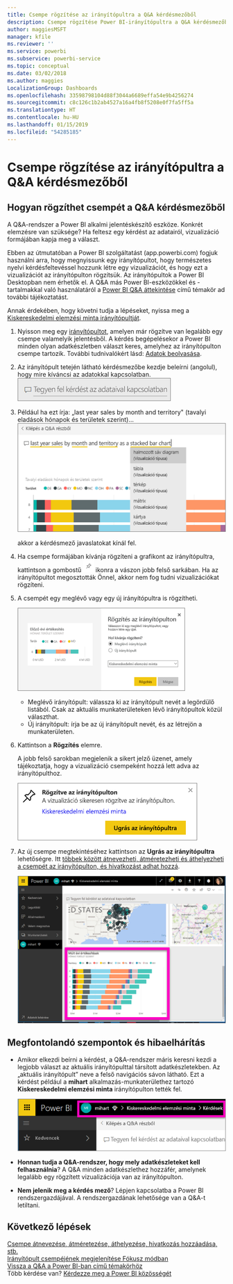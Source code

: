 ```yaml
---
title: Csempe rögzítése az irányítópultra a Q&A kérdésmezőből
description: Csempe rögzítése Power BI-irányítópultra a Q&A kérdésmezőből – dokumentáció
author: maggiesMSFT
manager: kfile
ms.reviewer: ''
ms.service: powerbi
ms.subservice: powerbi-service
ms.topic: conceptual
ms.date: 03/02/2018
ms.author: maggies
LocalizationGroup: Dashboards
ms.openlocfilehash: 33598798104d88f3044a6689effa54e9b4256274
ms.sourcegitcommit: c8c126c1b2ab4527a16a4fb8f5208e0f7fa5ff5a
ms.translationtype: HT
ms.contentlocale: hu-HU
ms.lasthandoff: 01/15/2019
ms.locfileid: "54285185"
---
```

# <a name="pin-a-tile-to-a-dashboard-from-qa"></a>Csempe rögzítése az irányítópultra a Q&A kérdésmezőből
## <a name="how-to-pin-a-tile-from-qa"></a>Hogyan rögzíthet csempét a Q&A kérdésmezőből
A Q&A-rendszer a Power BI alkalmi jelentéskészítő eszköze. Konkrét elemzésre van szüksége? Ha feltesz egy kérdést az adatairól, vizualizáció formájában kapja meg a választ.

Ebben az útmutatóban a Power BI szolgáltatást (app.powerbi.com) fogjuk használni arra, hogy megnyissunk egy irányítópultot, hogy természetes nyelvi kérdésfeltevéssel hozzunk létre egy vizualizációt, és hogy ezt a vizualizációt az irányítópulton rögzítsük. Az irányítópultok a Power BI Desktopban nem érhetők el. A Q&A más Power BI-eszközökkel és -tartalmakkal való használatáról a [Power BI Q&A áttekintése](consumer/end-user-q-and-a.md) című témakör ad további tájékoztatást. 

Annak érdekében, hogy követni tudja a lépéseket, nyissa meg a [Kiskereskedelmi elemzési minta irányítópultját](sample-retail-analysis.md).


1. Nyisson meg egy [irányítópultot](consumer/end-user-dashboards.md), amelyen már rögzítve van legalább egy csempe valamelyik jelentésből. A kérdés begépelésekor a Power BI minden olyan adatkészletben választ keres, amelyhez az irányítópulton csempe tartozik.  További tudnivalókért lásd: [Adatok beolvasása](service-get-data.md).
2. Az irányítópult tetején látható kérdésmezőbe kezdje beleírni (angolul), hogy mire kíváncsi az adatokkal kapcsolatban.  
   ![Q&A kérdésmező](media/service-dashboard-pin-tile-from-q-and-a/power-bi-question-box.png)
3. Például ha ezt írja: „last year sales by month and territory" (tavalyi eladások hónapok és területek szerint)...  
   ![kérdés beírása](media/service-dashboard-pin-tile-from-q-and-a/power-bi-type-q-and-a.png)

   akkor a kérdésmező javaslatokat kínál fel.
4. Ha csempe formájában kívánja rögzíteni a grafikont az irányítópultra, kattintson a gombostű ![](media/service-dashboard-pin-tile-from-q-and-a/pbi_pintile.png) ikonra a vászon jobb felső sarkában. Ha az irányítópultot megosztották Önnel, akkor nem fog tudni vizualizációkat rögzíteni.

5. A csempét egy meglévő vagy egy új irányítópultra is rögzítheti.

   ![Rögzítés az irányítópulton párbeszédablak](media/service-dashboard-pin-tile-from-q-and-a/power-bi-pin-to-dashboard.png)

   * Meglévő irányítópult: válassza ki az irányítópult nevét a legördülő listából. Csak az aktuális munkaterületeken lévő irányítópultok közül választhat.
   * Új irányítópult: írja be az új irányítópult nevét, és az létrejön a munkaterületen.

6. Kattintson a **Rögzítés** elemre.

   A jobb felső sarokban megjelenik a sikert jelző üzenet, amely tájékoztatja, hogy a vizualizáció csempeként hozzá lett adva az irányítópulthoz.  

   ![Rögzítve az irányítópulton](media/service-dashboard-pin-tile-from-q-and-a/power-bi-pin.png)
7. Az új csempe megtekintéséhez kattintson az **Ugrás az irányítópultra** lehetőségre. Itt [többek között átnevezheti, átméretezheti és áthelyezheti a csempét az irányítópulton, és hivatkozást adhat hozzá](service-dashboard-edit-tile.md).

   ![Csempéket tartalmazó irányítópult](media/service-dashboard-pin-tile-from-q-and-a/power-bi-pinned.png)

## <a name="considerations-and-troubleshooting"></a>Megfontolandó szempontok és hibaelhárítás
* Amikor elkezdi beírni a kérdést, a Q&A-rendszer máris keresni kezdi a legjobb választ az aktuális irányítópulttal társított adatkészletekben.  Az „aktuális irányítópult” neve a felső navigációs sávon látható. Ezt a kérdést például a **mihart** alkalmazás-munkaterülethez tartozó **Kiskereskedelmi elemzési minta** irányítópulton tették fel.

  ![útkövetési eszközök](media/service-dashboard-pin-tile-from-q-and-a/power-bi-navbar.png)
* **Honnan tudja a Q&A-rendszer, hogy mely adatkészleteket kell felhasználnia**?  A Q&A minden adatkészlethez hozzáfér, amelynek legalább egy rögzített vizualizációja van az irányítópulton.

* **Nem jelenik meg a kérdés mező**? Lépjen kapcsolatba a Power BI rendszergazdájával. A rendszergazdának lehetősége van a Q&A-t letiltani.


## <a name="next-steps"></a>Következő lépések
[Csempe átnevezése, átméretezése, áthelyezése, hivatkozás hozzáadása, stb.](service-dashboard-edit-tile.md)    
[Irányítópult csempéjének megjelenítése Fókusz módban](consumer/end-user-focus.md)     
[Vissza a Q&A a Power BI-ban című témakörhöz](consumer/end-user-q-and-a.md)  
Több kérdése van? [Kérdezze meg a Power BI közösségét](http://community.powerbi.com/)
